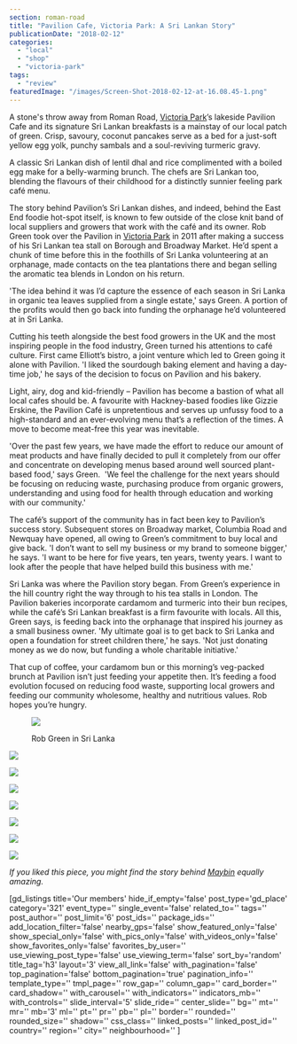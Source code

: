 ```yaml
---
section: roman-road
title: "Pavilion Cafe, Victoria Park: A Sri Lankan Story"
publicationDate: "2018-02-12"
categories: 
  - "local"
  - "shop"
  - "victoria-park"
tags: 
  - "review"
featuredImage: "/images/Screen-Shot-2018-02-12-at-16.08.45-1.png"
---
```


A stone's throw away from Roman Road, [Victoria Park](https://romanroadlondon.com/best-parks-green-spaces-bow-east-london/)’s lakeside Pavilion Cafe and its signature Sri Lankan breakfasts is a mainstay of our local patch of green. Crisp, savoury, coconut pancakes serve as a bed for a just-soft yellow egg yolk, punchy sambals and a soul-reviving turmeric gravy.

A classic Sri Lankan dish of lentil dhal and rice complimented with a boiled egg make for a belly-warming brunch. The chefs are Sri Lankan too, blending the flavours of their childhood for a distinctly sunnier feeling park café menu.

The story behind Pavilion’s Sri Lankan dishes, and indeed, behind the East End foodie hot-spot itself, is known to few outside of the close knit band of local suppliers and growers that work with the café and its owner. Rob Green took over the Pavilion in [Victoria Park](https://romanroadlondon.com/victoria-park-east-london-bow/) in 2011 after making a success of his Sri Lankan tea stall on Borough and Broadway Market. He’d spent a chunk of time before this in the foothills of Sri Lanka volunteering at an orphanage, made contacts on the tea plantations there and began selling the aromatic tea blends in London on his return.

'The idea behind it was I’d capture the essence of each season in Sri Lanka in organic tea leaves supplied from a single estate,' says Green. A portion of the profits would then go back into funding the orphanage he’d volunteered at in Sri Lanka.

Cutting his teeth alongside the best food growers in the UK and the most inspiring people in the food industry, Green turned his attentions to café culture. First came Elliott’s bistro, a joint venture which led to Green going it alone with Pavilion. 'I liked the sourdough baking element and having a day-time job,' he says of the decision to focus on Pavilion and his bakery.

Light, airy, dog and kid-friendly – Pavilion has become a bastion of what all local cafes should be. A favourite with Hackney-based foodies like Gizzie Erskine, the Pavilion Café is unpretentious and serves up unfussy food to a high-standard and an ever-evolving menu that’s a reflection of the times. A move to become meat-free this year was inevitable.

'Over the past few years, we have made the effort to reduce our amount of meat products and have finally decided to pull it completely from our offer and concentrate on developing menus based around well sourced plant-based food,' says Green.  'We feel the challenge for the next years should be focusing on reducing waste, purchasing produce from organic growers, understanding and using food for health through education and working with our community.'

The café’s support of the community has in fact been key to Pavilion’s success story. Subsequent stores on Broadway market, Columbia Road and Newquay have opened, all owing to Green’s commitment to buy local and give back. 'I don’t want to sell my business or my brand to someone bigger,' he says. 'I want to be here for five years, ten years, twenty years. I want to look after the people that have helped build this business with me.'

Sri Lanka was where the Pavilion story began. From Green’s experience in the hill country right the way through to his tea stalls in London. The Pavilion bakeries incorporate cardamom and turmeric into their bun recipes, while the café’s Sri Lankan breakfast is a firm favourite with locals. All this, Green says, is feeding back into the orphanage that inspired his journey as a small business owner. 'My ultimate goal is to get back to Sri Lanka and open a foundation for street children there,' he says. 'Not just donating money as we do now, but funding a whole charitable initiative.'

That cup of coffee, your cardamom bun or this morning’s veg-packed brunch at Pavilion isn’t just feeding your appetite then. It’s feeding a food evolution focused on reducing food waste, supporting local growers and feeding our community wholesome, healthy and nutritious values. Rob hopes you’re hungry.

<figure>

![](/images/Screen-Shot-2018-02-12-at-16.06.05.png)

<figcaption>

Rob Green in Sri Lanka

</figcaption>

</figure>

![](/images/Screen-Shot-2018-02-12-at-16.07.54.png)

![](/images/Screen-Shot-2018-02-12-at-16.08.08.png)

![](/images/Screen-Shot-2018-02-12-at-16.08.17.png)

![](/images/Screen-Shot-2018-02-12-at-16.09.17.png)

![](/images/Screen-Shot-2018-02-12-at-16.09.51.png)

![](/images/Screen-Shot-2018-02-12-at-16.10.39.png)

![](/images/Screen-Shot-2018-02-12-at-16.11.52.png)

_If you liked this piece, you might find the story behind [Maybin](https://romanroadlondon.com/maybins-cafe-interview/) equally amazing._

\[gd\_listings title='Our members' hide\_if\_empty='false' post\_type='gd\_place' category='321' event\_type='' single\_event='false' related\_to='' tags='' post\_author='' post\_limit='6' post\_ids='' package\_ids='' add\_location\_filter='false' nearby\_gps='false' show\_featured\_only='false' show\_special\_only='false' with\_pics\_only='false' with\_videos\_only='false' show\_favorites\_only='false' favorites\_by\_user='' use\_viewing\_post\_type='false' use\_viewing\_term='false' sort\_by='random' title\_tag='h3' layout='3' view\_all\_link='false' with\_pagination='false' top\_pagination='false' bottom\_pagination='true' pagination\_info='' template\_type='' tmpl\_page='' row\_gap='' column\_gap='' card\_border='' card\_shadow='' with\_carousel='' with\_indicators='' indicators\_mb='' with\_controls='' slide\_interval='5' slide\_ride='' center\_slide='' bg='' mt='' mr='' mb='3' ml='' pt='' pr='' pb='' pl='' border='' rounded='' rounded\_size='' shadow='' css\_class='' linked\_posts='' linked\_post\_id='' country='' region='' city='' neighbourhood='' \]
